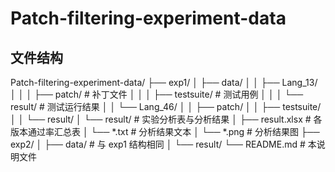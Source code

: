 # Patch-filtering-experiment-data


## 文件结构
Patch-filtering-experiment-data/
├── exp1/
│   ├── data/
│   │   ├── Lang_13/
│   │   │   ├── patch/               # 补丁文件
│   │   │   ├── testsuite/           # 测试用例
│   │   │   └── result/              # 测试运行结果
│   │   └── Lang_46/
│   │       ├── patch/
│   │       ├── testsuite/
│   │       └── result/
│   └── result/                       # 实验分析表与分析结果
│       ├── result.xlsx               # 各版本通过率汇总表
│       └── *.txt                     # 分析结果文本
│       └── *.png                     # 分析结果图
├── exp2/
│   ├── data/                         # 与 exp1 结构相同
│   └── result/
└── README.md                          # 本说明文件



